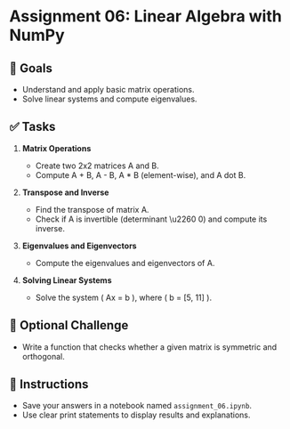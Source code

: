# Assignment 06: Linear Algebra with NumPy

## 🌟 Goals
- Understand and apply basic matrix operations.
- Solve linear systems and compute eigenvalues.

## ✅ Tasks

1. **Matrix Operations**  
   - Create two 2x2 matrices A and B.
   - Compute A + B, A - B, A * B (element-wise), and A dot B.

2. **Transpose and Inverse**  
   - Find the transpose of matrix A.
   - Check if A is invertible (determinant \u2260 0) and compute its inverse.

3. **Eigenvalues and Eigenvectors**  
   - Compute the eigenvalues and eigenvectors of A.

4. **Solving Linear Systems**  
   - Solve the system \( Ax = b \), where \( b = [5, 11] \).

## 🌟 Optional Challenge
- Write a function that checks whether a given matrix is symmetric and orthogonal.

## 📌 Instructions
- Save your answers in a notebook named `assignment_06.ipynb`.
- Use clear print statements to display results and explanations.
